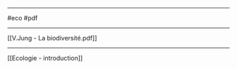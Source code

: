 ___
#eco #pdf 
___
[[V.Jung - La biodiversité.pdf]]


















______
[[Ecologie - introduction]]